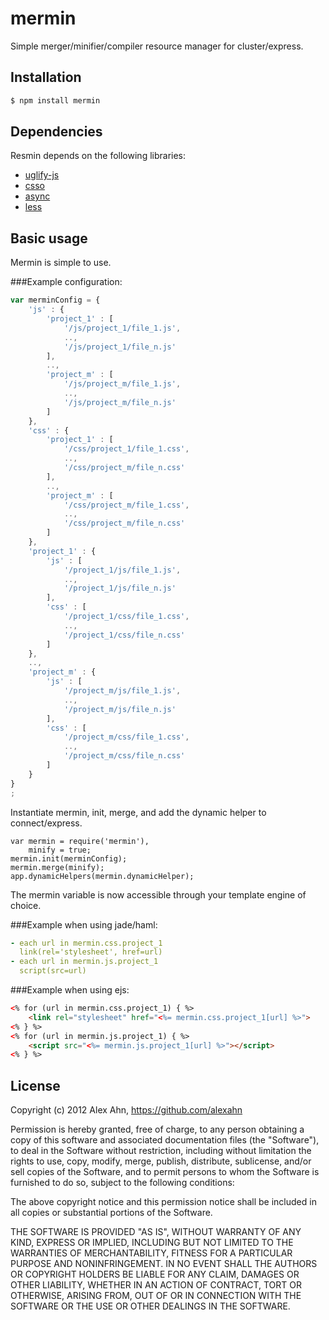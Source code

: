 # mermin
    
Simple merger/minifier/compiler resource manager for cluster/express.

## Installation

```bash
$ npm install mermin
```

## Dependencies

Resmin depends on the following libraries:

- [uglify-js](https://github.com/mishoo/UglifyJS)
- [csso](https://github.com/css/csso/)
- [async](https://github.com/caolan/async/)
- [less](https://github.com/cloudhead/less.js)

## Basic usage

Mermin is simple to use.

###Example configuration:

```javascript
var merminConfig = {
    'js' : {
        'project_1' : [
            '/js/project_1/file_1.js',
            ..,
            '/js/project_1/file_n.js'
        ],
        ..,
        'project_m' : [
            '/js/project_m/file_1.js',
            ..,
            '/js/project_m/file_n.js'
        ]
    },
    'css' : {
        'project_1' : [
            '/css/project_1/file_1.css',
            ..,
            '/css/project_m/file_n.css'
        ],
        ..,
        'project_m' : [
            '/css/project_m/file_1.css',
            ..,
            '/css/project_m/file_n.css'
        ]
    },   
    'project_1' : {
        'js' : [
            '/project_1/js/file_1.js',
            ..,
            '/project_1/js/file_n.js'
        ],
        'css' : [
            '/project_1/css/file_1.css',
            ..,
            '/project_1/css/file_n.css'
        ]
    },
    ..,
    'project_m' : {
        'js' : [
            '/project_m/js/file_1.js',
            ..,
            '/project_m/js/file_n.js'
        ],
        'css' : [
            '/project_m/css/file_1.css',
            ..,
            '/project_m/css/file_n.css'
        ]
    }
}
;
```
    
Instantiate mermin, init, merge, and add the dynamic helper to connect/express.
    
    var mermin = require('mermin'),
        minify = true;
    mermin.init(merminConfig);
    mermin.merge(minify);
    app.dynamicHelpers(mermin.dynamicHelper);

The mermin variable is now accessible through your template engine of choice.

###Example when using jade/haml:

```yaml
- each url in mermin.css.project_1
  link(rel='stylesheet', href=url)
- each url in mermin.js.project_1
  script(src=url)
```

###Example when using ejs:

```html
<% for (url in mermin.css.project_1) { %>
    <link rel="stylesheet" href="<%= mermin.css.project_1[url] %>">
<% } %>
<% for (url in mermin.js.project_1) { %>
    <script src="<%= mermin.js.project_1[url] %>"></script>
<% } %>
```

## License

Copyright (c) 2012 Alex Ahn, https://github.com/alexahn

Permission is hereby granted, free of charge, to any person obtaining
a copy of this software and associated documentation files (the
"Software"), to deal in the Software without restriction, including
without limitation the rights to use, copy, modify, merge, publish,
distribute, sublicense, and/or sell copies of the Software, and to
permit persons to whom the Software is furnished to do so, subject to
the following conditions:

The above copyright notice and this permission notice shall be
included in all copies or substantial portions of the Software.

THE SOFTWARE IS PROVIDED "AS IS", WITHOUT WARRANTY OF ANY KIND,
EXPRESS OR IMPLIED, INCLUDING BUT NOT LIMITED TO THE WARRANTIES OF
MERCHANTABILITY, FITNESS FOR A PARTICULAR PURPOSE AND
NONINFRINGEMENT. IN NO EVENT SHALL THE AUTHORS OR COPYRIGHT HOLDERS BE
LIABLE FOR ANY CLAIM, DAMAGES OR OTHER LIABILITY, WHETHER IN AN ACTION
OF CONTRACT, TORT OR OTHERWISE, ARISING FROM, OUT OF OR IN CONNECTION
WITH THE SOFTWARE OR THE USE OR OTHER DEALINGS IN THE SOFTWARE.